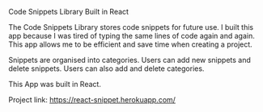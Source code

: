 Code Snippets Library Built in React

The Code Snippets Library stores code snippets for future use. I built this app because I was tired of typing the same lines of code again and again. This app allows me to be efficient and save time when creating a project.

Snippets are organised into categories. Users can add new snippets and delete snippets. Users can also add and delete categories.

This App was built in React. 

Project link: 
https://react-snippet.herokuapp.com/
